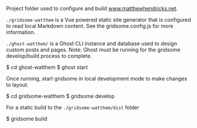 Project folder used to configure and build www.matthewhendricks.net.

`./gridsome-watthem` is a Vue powered static site generator that is configured to read local Markdown content. See the gridsome.config.js for more information.

`./ghost-watthem/` is a Ghost CLI instance and database used to design custom posts and pages. Note: Ghost must be running for the gridsome develop/build process to complete.

$ cd ghost-watthem
$ ghost start

Once running, start gridsome in local development mode to make changes to layout.

$ cd gridsome-watthem
$ gridsome develop

For a static build to the `./gridsome-watthem/dist` folder

$ gridsome build
